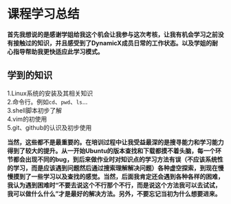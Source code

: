 # 课程学习总结
**首先我想说的是感谢学姐给我这个机会让我参与这次考核，让我有机会学习之前没有接触过的知识，并且感受到了DynamicX成员日常的工作状态。以及学姐的耐心指导帮助我更快适应此学习模式。**
## 学到的知识
1.Linux系统的安装及其相关知识  
2.命令行。例如``cd``、``pwd``、``ls``...  
3.shell脚本初步了解  
4.vim的初使用  
5.git、github的认识及初步使用  

**当然，这些都不是最重要的。在培训过程中让我受益最深的是搜寻能力和学习能力得到了较大的提升。从一开始Ubuntu的版本查找和下载都摸不着头脑，每一个环节都会出现不同的bug，到后来做作业时对知识点的学习方法有误（不应该系统性的学习，而是应该遇到问题然后通过搜索理解解决问题）各种虚空探索，到现在慢慢摸到了一些学习以及查找的感觉。当然，后面我肯定还会遇到各种各样的困难，我认为遇到困难时“不要去说这个不行那个不行，而是说这个方法我可以去试试，我可以做什么什么”才是最好的解决方法。另外，不要忘记当初为什么想要进来。**
